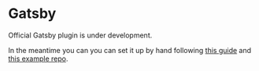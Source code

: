 # Gatsby

Official Gatsby plugin is under development.

In the meantime you can you can set it up by hand following [this guide](https://github.com/garronej/tss-react/issues/53#issuecomment-1024955468) and [this example repo](https://github.com/Deckstar/deckstar.github.io). &#x20;
